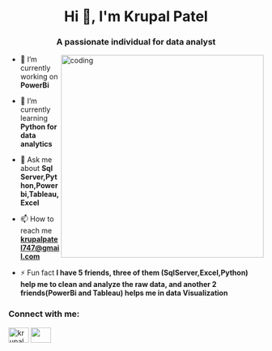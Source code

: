 <h1 align="center">Hi 👋, I'm Krupal Patel</h1>
<h3 align="center">A passionate individual for data analyst</h3>

<img align="right" alt="coding" width="400" src="https://www.iiba.org/globalassets/iiba-analyst-catalyst/images/here-is-some-information-about-what-a-big-data-analyst-is-and-does-social.jpg">

- 🔭 I’m currently working on **PowerBi**

- 🌱 I’m currently learning **Python for data analytics**

- 💬 Ask me about **Sql Server,Python,Powerbi,Tableau,Excel**

- 📫 How to reach me **krupalpatel747@gmail.com**

- ⚡ Fun fact **I have 5 friends, three of them (SqlServer,Excel,Python) help me to clean and analyze the raw data, and another 2 friends(PowerBi and Tableau) helps me in data Visualization**

<h3 align="left">Connect with me:</h3>
<p align="left">
<a href="https://www.linkedin.com/in/krupal-patel-kp/" target="blank"><img align="center" src="https://raw.githubusercontent.com/rahuldkjain/github-profile-readme-generator/master/src/images/icons/Social/linked-in-alt.svg" alt="krupalpatel" height="30" width="40" /></a>
<a href="https://www.instagram.com/krupal_patel_1605/" target="blank"><img align="center" src="https://raw.githubusercontent.com/rahuldkjain/github-profile-readme-generator/master/src/images/icons/Social/instagram.svg"" height="30" width="40" /></a>
</p>


